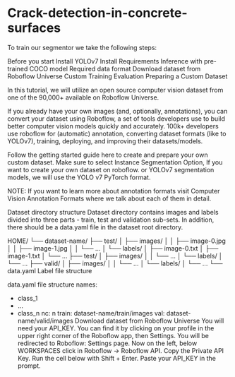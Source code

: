 # Crack-detection-in-concrete-surfaces
To train our segmentor we take the following steps:

Before you start
Install YOLOv7
Install Requirements
Inference with pre-trained COCO model
Required data format
Download dataset from Roboflow Universe
Custom Training
Evaluation
Preparing a Custom Dataset

In this tutorial, we will utilize an open source computer vision dataset from one of the 90,000+ available on Roboflow Universe.

If you already have your own images (and, optionally, annotations), you can convert your dataset using Roboflow, a set of tools developers use to build better computer vision models quickly and accurately. 100k+ developers use roboflow for (automatic) annotation, converting dataset formats (like to YOLOv7), training, deploying, and improving their datasets/models.

Follow the getting started guide here to create and prepare your own custom dataset. Make sure to select Instance Segmentation Option, If you want to create your own dataset on roboflow.
or YOLOv7 segmentation models, we will use the YOLO v7 PyTorch format.

NOTE: If you want to learn more about annotation formats visit Computer Vision Annotation Formats where we talk about each of them in detail.

Dataset directory structure
Dataset directory contains images and labels divided into three parts - train, test and validation sub-sets. In addition, there should be a data.yaml file in the dataset root directory.

HOME/
└── dataset-name/
    ├── test/
    │   ├── images/
    │   │   ├── image-0.jpg
    │   │   ├── image-1.jpg
    │   │   └── ...
    │   └── labels/
    │       ├── image-0.txt
    │       ├── image-1.txt
    │       └── ...
    ├── test/
    │   ├── images/
    │   │   └── ...
    │   └── labels/
    │       └── ...
    ├── valid/
    │   ├── images/
    │   │   └── ...
    │   └── labels/
    │       └── ...
    └── data.yaml
Label file structure

data.yaml file structure
names:
- class_1
- ...
- class_n
nc: n
train: dataset-name/train/images
val: dataset-name/valid/images
Download dataset from Roboflow Universe
You will need your API_KEY. You can find it by clicking on your profile in the upper right corner of the Roboflow app, then Settings. You will be redirected to Roboflow: Settings page. Now on the left, below WORKSPACES click in Roboflow -> Roboflow API. Copy the Private API Key. Run the cell below with Shift + Enter. Paste your API_KEY in the prompt.
